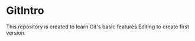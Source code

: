 # GitIntro
This repository is created to learn Git's basic features
Editing to create first version.
